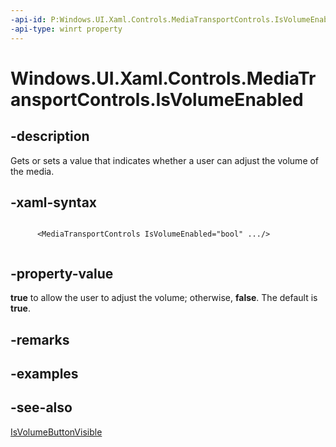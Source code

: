 ```yaml
---
-api-id: P:Windows.UI.Xaml.Controls.MediaTransportControls.IsVolumeEnabled
-api-type: winrt property
---
```


<!-- Property syntax
public bool IsVolumeEnabled { get;  set; }
-->

# Windows.UI.Xaml.Controls.MediaTransportControls.IsVolumeEnabled

## -description
Gets or sets a value that indicates whether a user can adjust the volume of the media.


## -xaml-syntax
```xaml

      <MediaTransportControls IsVolumeEnabled="bool" .../>
    
```


## -property-value
**true** to allow the user to adjust the volume; otherwise, **false**. The default is **true**.

## -remarks

## -examples

## -see-also
[IsVolumeButtonVisible](mediatransportcontrols_isvolumebuttonvisible.md)
